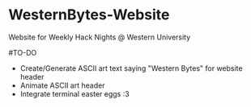 # WesternBytes-Website
Website for Weekly Hack Nights @ Western University


#TO-DO
- Create/Generate ASCII art text saying "Western Bytes" for website header
- Animate ASCII art header
- Integrate terminal easter eggs :3
